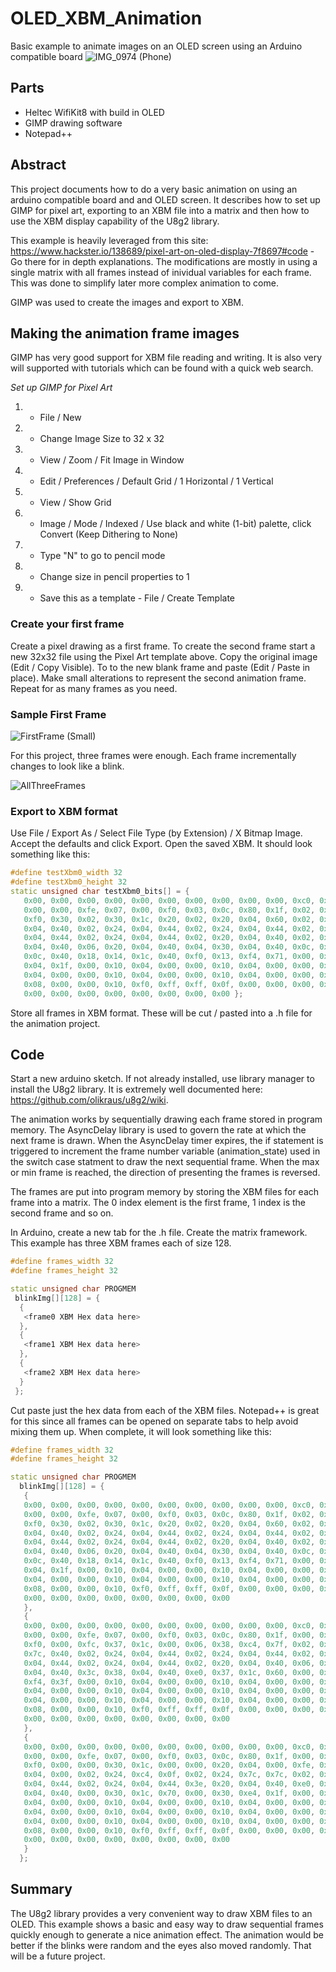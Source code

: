 # OLED_XBM_Animation
Basic example to animate images on an OLED screen using an Arduino compatible board
![IMG_0974 (Phone)](https://user-images.githubusercontent.com/31633408/84688713-a911f100-aef4-11ea-8b38-801147ee9dca.JPEG)

## Parts
* Heltec WifiKit8 with build in OLED
* GIMP drawing software
* Notepad++

## Abstract
This project documents how to do a very basic animation on using an arduino compatible board and and OLED screen.  It describes how to set up GIMP for pixel art, exporting to an XBM file into a matrix and then how to use the XBM display capability of the U8g2 library.

This example is heavily leveraged from this site:  https://www.hackster.io/138689/pixel-art-on-oled-display-7f8697#code - Go there for in depth explanations.  The modifications are mostly in using a single matrix with all frames instead of inividual variables for each frame.  This was done to simplify later more complex animation to come.

GIMP was used to create the images and export to XBM.

## Making the animation frame images
GIMP has very good support for XBM file reading and writing.  It is also very will supported with tutorials which can be found with a quick web search.  

*Set up GIMP for Pixel Art*
1. - File / New 
2. - Change Image Size to 32 x 32
3. - View / Zoom / Fit Image in Window
4. - Edit / Preferences / Default Grid / 1 Horizontal / 1 Vertical
5. - View / Show Grid
6. - Image / Mode / Indexed / Use black and white (1-bit) palette, click Convert (Keep Dithering to None)
7. - Type "N" to go to pencil mode
8. - Change size in pencil properties to 1
9. - Save this as a template - File / Create Template

### Create your first frame

Create a pixel drawing as a first frame.  To create the second frame start a new 32x32 file using the Pixel Art template above.  Copy the original image (Edit / Copy Visible).  To to the new blank frame and paste (Edit / Paste in place). Make small alterations to represent the second animation frame.  Repeat for as many frames as you need.

### Sample First Frame

![FirstFrame (Small)](https://user-images.githubusercontent.com/31633408/84603493-bb802200-ae43-11ea-8c71-32afef912d5a.png)

For this project, three frames were enough.  Each frame incrementally changes to look like a blink.

![AllThreeFrames](https://user-images.githubusercontent.com/31633408/84603592-54af3880-ae44-11ea-9207-947b74cebab4.png)

### Export to XBM format

Use File / Export As / Select File Type (by Extension) / X Bitmap Image.  Accept the defaults and click Export. Open the saved XBM.  It should look something like this:

```c++
#define testXbm0_width 32
#define testXbm0_height 32
static unsigned char testXbm0_bits[] = {
   0x00, 0x00, 0x00, 0x00, 0x00, 0x00, 0x00, 0x00, 0x00, 0x00, 0xc0, 0x00,
   0x00, 0x00, 0xfe, 0x07, 0x00, 0xf0, 0x03, 0x0c, 0x80, 0x1f, 0x02, 0x18,
   0xf0, 0x30, 0x02, 0x30, 0x1c, 0x20, 0x02, 0x20, 0x04, 0x60, 0x02, 0x24,
   0x04, 0x40, 0x02, 0x24, 0x04, 0x44, 0x02, 0x24, 0x04, 0x44, 0x02, 0x24,
   0x04, 0x44, 0x02, 0x24, 0x04, 0x44, 0x02, 0x20, 0x04, 0x40, 0x02, 0x20,
   0x04, 0x40, 0x06, 0x20, 0x04, 0x40, 0x04, 0x30, 0x04, 0x40, 0x0c, 0x18,
   0x0c, 0x40, 0x18, 0x14, 0x1c, 0x40, 0xf0, 0x13, 0xf4, 0x71, 0x00, 0x10,
   0x04, 0x1f, 0x00, 0x10, 0x04, 0x00, 0x00, 0x10, 0x04, 0x00, 0x00, 0x10,
   0x04, 0x00, 0x00, 0x10, 0x04, 0x00, 0x00, 0x10, 0x04, 0x00, 0x00, 0x10,
   0x08, 0x00, 0x00, 0x10, 0xf0, 0xff, 0xff, 0x0f, 0x00, 0x00, 0x00, 0x00,
   0x00, 0x00, 0x00, 0x00, 0x00, 0x00, 0x00, 0x00 };
   ```
Store all frames in XBM format. These will be cut / pasted into a .h file for the animation project.

## Code

Start a new arduino sketch.  If not already installed, use library manager to install the U8g2 library.  It is extremely well documented here:  https://github.com/olikraus/u8g2/wiki.

The animation works by sequentially drawing each frame stored in program memory.  The AsyncDelay library is used to govern the rate at which the next frame is drawn.  When the AsyncDelay timer expires, the if statement is triggered to increment the frame number variable (animation_state) used in the switch case statment to draw the next sequential frame.  When the max or min frame is reached, the direction of presenting the frames is reversed.

The frames are put into program memory by storing the XBM files for each frame into a matrix.  The 0 index element is the first frame, 1 index is the second frame and so on.

In Arduino, create a new tab for the .h file.  Create the matrix framework.  This example has three XBM frames each of size 128.

```c++
#define frames_width 32
#define frames_height 32

static unsigned char PROGMEM
 blinkImg[][128] = {
  {
   <frame0 XBM Hex data here>
  },
  {
   <frame1 XBM Hex data here>
  },
  {
   <frame2 XBM Hex data here>
  }
 };
 ```
Cut paste just the hex data from each of the XBM files.  Notepad++ is great for this since all frames can be opened on separate tabs to help avoid mixing them up. When complete, it will look something like this:

```c++
#define frames_width 32
#define frames_height 32

static unsigned char PROGMEM
  blinkImg[][128] = {
   {
   0x00, 0x00, 0x00, 0x00, 0x00, 0x00, 0x00, 0x00, 0x00, 0x00, 0xc0, 0x00,
   0x00, 0x00, 0xfe, 0x07, 0x00, 0xf0, 0x03, 0x0c, 0x80, 0x1f, 0x02, 0x18,
   0xf0, 0x30, 0x02, 0x30, 0x1c, 0x20, 0x02, 0x20, 0x04, 0x60, 0x02, 0x24,
   0x04, 0x40, 0x02, 0x24, 0x04, 0x44, 0x02, 0x24, 0x04, 0x44, 0x02, 0x24,
   0x04, 0x44, 0x02, 0x24, 0x04, 0x44, 0x02, 0x20, 0x04, 0x40, 0x02, 0x20,
   0x04, 0x40, 0x06, 0x20, 0x04, 0x40, 0x04, 0x30, 0x04, 0x40, 0x0c, 0x18,
   0x0c, 0x40, 0x18, 0x14, 0x1c, 0x40, 0xf0, 0x13, 0xf4, 0x71, 0x00, 0x10,
   0x04, 0x1f, 0x00, 0x10, 0x04, 0x00, 0x00, 0x10, 0x04, 0x00, 0x00, 0x10,
   0x04, 0x00, 0x00, 0x10, 0x04, 0x00, 0x00, 0x10, 0x04, 0x00, 0x00, 0x10,
   0x08, 0x00, 0x00, 0x10, 0xf0, 0xff, 0xff, 0x0f, 0x00, 0x00, 0x00, 0x00,
   0x00, 0x00, 0x00, 0x00, 0x00, 0x00, 0x00, 0x00 
   },
   {
   0x00, 0x00, 0x00, 0x00, 0x00, 0x00, 0x00, 0x00, 0x00, 0x00, 0xc0, 0x00,
   0x00, 0x00, 0xfe, 0x07, 0x00, 0xf0, 0x03, 0x0c, 0x80, 0x1f, 0x00, 0x18,
   0xf0, 0x00, 0xfc, 0x37, 0x1c, 0x00, 0x06, 0x38, 0xc4, 0x7f, 0x02, 0x24,
   0x7c, 0x40, 0x02, 0x24, 0x04, 0x44, 0x02, 0x24, 0x04, 0x44, 0x02, 0x24,
   0x04, 0x44, 0x02, 0x24, 0x04, 0x44, 0x02, 0x20, 0x04, 0x40, 0x06, 0x20,
   0x04, 0x40, 0x3c, 0x38, 0x04, 0x40, 0xe0, 0x37, 0x1c, 0x60, 0x00, 0x10,
   0xf4, 0x3f, 0x00, 0x10, 0x04, 0x00, 0x00, 0x10, 0x04, 0x00, 0x00, 0x10,
   0x04, 0x00, 0x00, 0x10, 0x04, 0x00, 0x00, 0x10, 0x04, 0x00, 0x00, 0x10,
   0x04, 0x00, 0x00, 0x10, 0x04, 0x00, 0x00, 0x10, 0x04, 0x00, 0x00, 0x10,
   0x08, 0x00, 0x00, 0x10, 0xf0, 0xff, 0xff, 0x0f, 0x00, 0x00, 0x00, 0x00,
   0x00, 0x00, 0x00, 0x00, 0x00, 0x00, 0x00, 0x00 
   },
   {
   0x00, 0x00, 0x00, 0x00, 0x00, 0x00, 0x00, 0x00, 0x00, 0x00, 0xc0, 0x00,
   0x00, 0x00, 0xfe, 0x07, 0x00, 0xf0, 0x03, 0x0c, 0x80, 0x1f, 0x00, 0x18,
   0xf0, 0x00, 0x00, 0x30, 0x1c, 0x00, 0x00, 0x20, 0x04, 0x00, 0xfe, 0x3f,
   0x04, 0x00, 0x02, 0x24, 0xc4, 0x0f, 0x02, 0x24, 0x7c, 0x7c, 0x02, 0x24,
   0x04, 0x44, 0x02, 0x24, 0x04, 0x44, 0x3e, 0x20, 0x04, 0x40, 0xe0, 0x3f,
   0x04, 0x40, 0x00, 0x30, 0x1c, 0x70, 0x00, 0x30, 0xe4, 0x1f, 0x00, 0x10,
   0x04, 0x00, 0x00, 0x10, 0x04, 0x00, 0x00, 0x10, 0x04, 0x00, 0x00, 0x10,
   0x04, 0x00, 0x00, 0x10, 0x04, 0x00, 0x00, 0x10, 0x04, 0x00, 0x00, 0x10,
   0x04, 0x00, 0x00, 0x10, 0x04, 0x00, 0x00, 0x10, 0x04, 0x00, 0x00, 0x10,
   0x08, 0x00, 0x00, 0x10, 0xf0, 0xff, 0xff, 0x0f, 0x00, 0x00, 0x00, 0x00,
   0x00, 0x00, 0x00, 0x00, 0x00, 0x00, 0x00, 0x00 
   } 
  };
```
## Summary

The U8g2 library provides a very convenient way to draw XBM files to an OLED.  This example shows a basic and easy way to draw sequential frames quickly enough to generate a nice animation effect.  The animation would be better if the blinks were random and the eyes also moved randomly.  That will be a future project.






